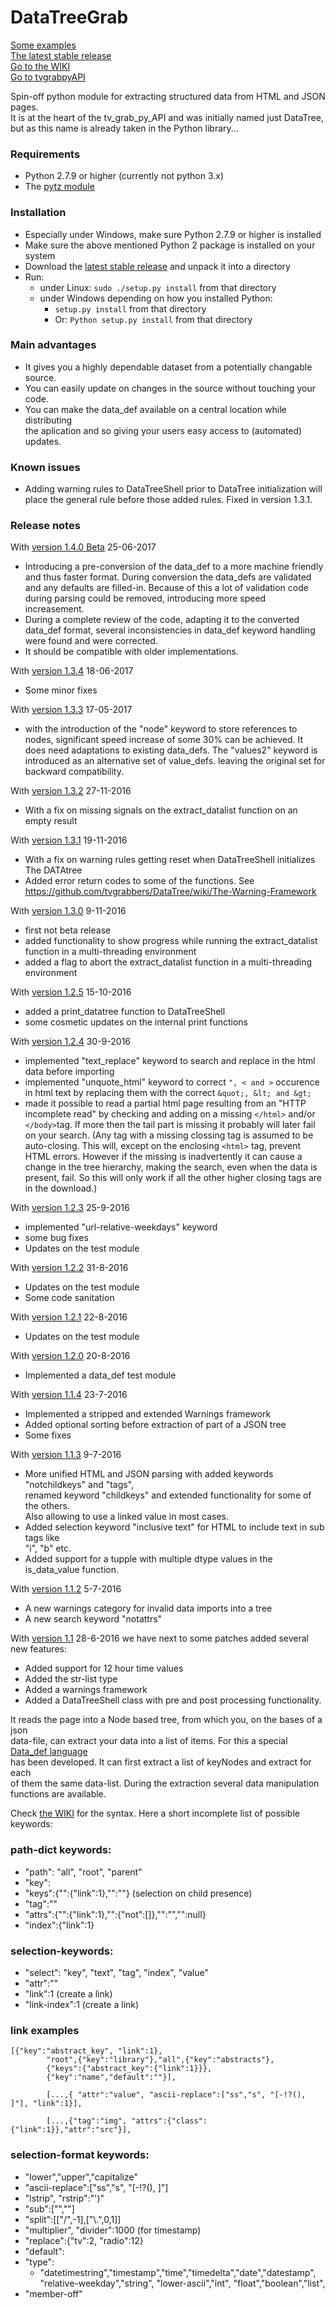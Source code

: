 # DataTreeGrab
[Some examples](https://github.com/tvgrabbers/DataTree/wiki/examples)  
[The latest stable release](https://github.com/tvgrabbers/DataTree/releases/latest)  
[Go to the WIKI](https://github.com/tvgrabbers/DataTree/wiki)  
[Go to tvgrabpyAPI](https://github.com/tvgrabbers/tvgrabpyAPI)  

Spin-off python module for extracting structured data from HTML and JSON pages.  
It is at the heart of the tv_grab_py_API and was initially named just DataTree,  
but as this name is already taken in the Python library...

### Requirements
 * Python 2.7.9 or higher (currently not python 3.x)
 * The [pytz module](http://pypi.python.org/pypi/pytz)

### Installation
* Especially under Windows, make sure Python 2.7.9 or higher is installed 
* Make sure the above mentioned Python 2 package is installed on your system
* Download the [latest stable release](https://github.com/tvgrabbers/DataTree/releases/latest)
  and unpack it into a directory
* Run:
  * under Linux: `sudo ./setup.py install` from that directory
  * under Windows depending on how you installed Python:
    * `setup.py install` from that directory
    * Or: `Python setup.py install` from that directory

### Main advantages
 * It gives you a highly dependable dataset from a potentially changable source.
 * You can easily update on changes in the source without touching your code.
 * You can make the data_def available on a central location while distributing  
   the aplication and so giving your users easy access to (automated) updates.
   
### Known issues
 * Adding warning rules to DataTreeShell prior to DataTree initialization will place the 
   general rule before those added rules. Fixed in version 1.3.1.
   
### Release notes

With [version 1.4.0 Beta](https://github.com/tvgrabbers/DataTree/releases/tag/beta-1.4.0-p20170625) 25-06-2017  
 * Introducing a pre-conversion of the data_def to a more machine friendly and thus faster format.
   During conversion the data_defs are validated and any defaults are filled-in. Because of this
   a lot of validation code during parsing could be removed, introducing more speed increasement.
 * During a complete review of the code, adapting it to the converted data_def format, several
   inconsistencies in data_def keyword handling were found and were corrected.
 * It should be compatible with older implementations.

With [version 1.3.4](https://github.com/tvgrabbers/DataTree/releases/tag/stable-1.3.4) 18-06-2017  
 * Some minor fixes
 
With [version 1.3.3](https://github.com/tvgrabbers/DataTree/releases/tag/stable-1.3.3) 17-05-2017
 * with the introduction of the "node" keyword to store references to nodes, significant speed
   increase of some 30% can be achieved. It does need adaptations to existing data_defs.
   The "values2" keyword is introduced as an alternative set of value_defs. leaving the original set
   for backward compatibility.

With [version 1.3.2](https://github.com/tvgrabbers/DataTree/releases/tag/stable-1.3.2) 27-11-2016
 * With a fix on missing signals on the extract_datalist function on an empty result

With [version 1.3.1](https://github.com/tvgrabbers/DataTree/releases/tag/stable-1.3.1) 19-11-2016
 * With a fix on warning rules getting reset when DataTreeShell initializes The DATAtree
 * Added error return codes to some of the functions.
   See https://github.com/tvgrabbers/DataTree/wiki/The-Warning-Framework
   
With [version 1.3.0](https://github.com/tvgrabbers/DataTree/releases/tag/stable-1.3.0) 9-11-2016
 * first not beta release
 * added functionality to show progress while running the extract_datalist function in a 
   multi-threading environment
 * added a flag to abort the extract_datalist function in a multi-threading environment

With [version 1.2.5](https://github.com/tvgrabbers/DataTree/releases/tag/beta-1.2.5-p20161015) 15-10-2016
 * added a print_datatree function to DataTreeShell
 * some cosmetic updates on the internal print functions

With [version 1.2.4](https://github.com/tvgrabbers/DataTree/releases/tag/beta-1.2.4-p20160930) 30-9-2016
 * implemented "text_replace" keyword to search and replace in the html data before importing
 * implemented "unquote_html" keyword to correct `", < and >` occurence in html text by replacing 
   them with the correct `&quot;, &lt; and &gt;`
 * made it possible to read a partial html page resulting from an "HTTP incomplete read" by 
   checking and adding on a missing `</html>` and/or `</body>`tag. If more then the tail part
   is missing it probably will later fail on your search. (Any tag with a missing clossing tag
   is assumed to be auto-closing. This will, except on the enclosing `<html>` tag, prevent HTML
   errors. However if the missing is inadvertently it can cause a change in the tree hierarchy, 
   making the search, even when the data is present, fail. So this will only work if all the 
   other higher closing tags are in the download.)

With [version 1.2.3](https://github.com/tvgrabbers/DataTree/releases/tag/beta-1.2.3-p20160925) 25-9-2016
 * implemented "url-relative-weekdays" keyword
 * some bug fixes
 * Updates on the test module

With [version 1.2.2](https://github.com/tvgrabbers/DataTree/releases/tag/beta-1.2.2-p20160831) 31-8-2016
 * Updates on the test module
 * Some code sanitation

With [version 1.2.1](https://github.com/tvgrabbers/DataTree/releases/tag/beta-1.2.1-p20160822) 22-8-2016
 * Updates on the test module

With [version 1.2.0](https://github.com/tvgrabbers/DataTree/releases/tag/beta-1.2.0-p20160820) 20-8-2016
 * Implemented a data_def test module

With [version 1.1.4](https://github.com/tvgrabbers/DataTree/releases/tag/beta-1.1.4-p20160723) 23-7-2016
 * Implemented a stripped and extended Warnings framework
 * Added optional sorting before extraction of part of a JSON tree
 * Some fixes

With [version 1.1.3](https://github.com/tvgrabbers/DataTree/releases/tag/beta-1.1.3-p20160709) 9-7-2016
 * More unified HTML and JSON parsing with added keywords "notchildkeys" and "tags",  
   renamed keyword "childkeys" and extended functionality for some of the others.  
   Also allowing to use a linked value in most cases.
 * Added selection keyword "inclusive text" for HTML to include text in sub tags like  
   "i", "b" etc.
 * Added support for a tupple with multiple dtype values in the is_data_value function.

With [version 1.1.2](https://github.com/tvgrabbers/DataTree/releases/tag/beta-1.1.2-p20160705) 5-7-2016
 * A new warnings category for invalid data imports into a tree
 * A new search keyword "notattrs"

With [version 1.1](https://github.com/tvgrabbers/DataTree/releases/tag/beta-1.1.1-p20160628) 28-6-2016
we have next to some patches added several new features:  
 * Added support for 12 hour time values
 * Added the str-list type 
 * Added a warnings framework
 * Added a DataTreeShell class with pre and post processing functionality.

It reads the page into a Node based tree, from which you, on the bases of a json  
data-file, can extract your data into a list of items. For this a special 
[Data_def language](https://github.com/tvgrabbers/DataTree/wiki/data_def_language)  
has been developed. It can first extract a list of keyNodes and extract for each  
of them the same data-list. During the extraction several data manipulation  
functions are available.  

Check [the WIKI](https://github.com/tvgrabbers/DataTree/wiki) for the syntax. 
Here a short incomplete list of possible keywords:      
### path-dict keywords:
 * "path": "all", "root", "parent"
 * "key":<name>
 * "keys":{"<name>":{"link":1},"<name>":""} (selection on child presence)
 * "tag":"<name>"
 * "attrs":{"<name>":{"link":1},"<name>":{"not":[]},"<name>":"","<name>":null}
 * "index":{"link":1}

### selection-keywords:
 * "select": "key", "text", "tag", "index", "value"
 * "attr":"<name>"
 * "link":1		(create a link)
 * "link-index":1		(create a link)

### link examples
```
[{"key":"abstract_key", "link":1},
        "root",{"key":"library"},"all",{"key":"abstracts"},
        {"keys":{"abstract_key":{"link":1}}},
        {"key":"name","default":""}],

        [...,{ "attr":"value", "ascii-replace":["ss","s", "[-!?(), ]"], "link":1}],

        [...,{"tag":"img", "attrs":{"class": {"link":1}},"attr":"src"}],
```
### selection-format keywords:
 * "lower","upper","capitalize"
 * "ascii-replace":["ss","s", "[-!?(), ]"]
 * "lstrip", "rstrip":"')"
 * "sub":["",""]
 * "split":[["/",-1],["\\.",0,1]]
 * "multiplier", "divider":1000	(for timestamp)
 * "replace":{"tv":2, "radio":12}
 * "default":
 * "type":
   * "datetimestring","timestamp","time","timedelta","date","datestamp", "relative-weekday","string", "lower-ascii","int", "float","boolean","list",
 * "member-off"

